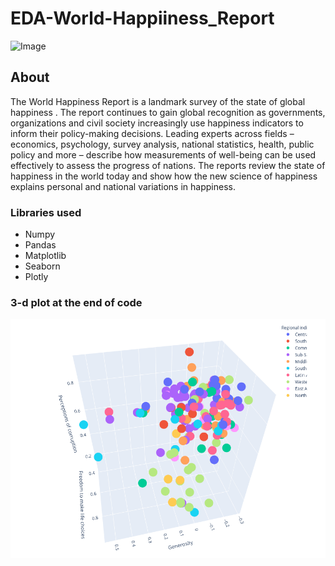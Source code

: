 # EDA-World-Happiiness_Report
![Image](https://www.incimages.com/uploaded_files/image/1920x1080/getty_501707442_249236.jpg)

## About
The World Happiness Report is a landmark survey of the state of global happiness . The report continues to gain global recognition as governments, organizations and civil society increasingly use happiness indicators to inform their policy-making decisions. Leading experts across fields – economics, psychology, survey analysis, national statistics, health, public policy and more – describe how measurements of well-being can be used effectively to assess the progress of nations. The reports review the state of happiness in the world today and show how the new science of happiness explains personal and national variations in happiness. 

### Libraries used
- Numpy
- Pandas
- Matplotlib
- Seaborn
- Plotly

### 3-d plot at the end of code
![Image](https://raw.githubusercontent.com/Anshal55/EDA-World-Happiiness_Report/main/3dplotly.png)
